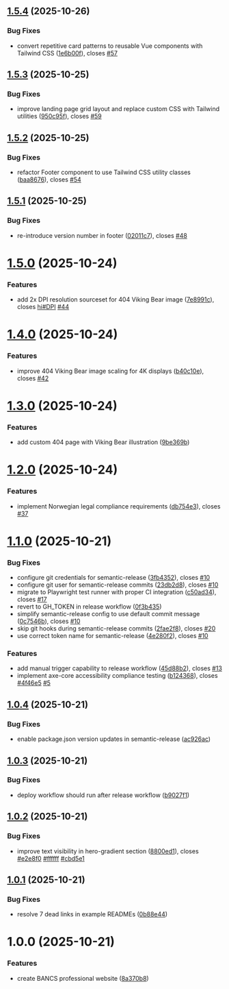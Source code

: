 ## [1.5.4](https://github.com/BANCS-Norway/home/compare/v1.5.3...v1.5.4) (2025-10-26)


### Bug Fixes

* convert repetitive card patterns to reusable Vue components with Tailwind CSS ([1e6b00f](https://github.com/BANCS-Norway/home/commit/1e6b00fc06678c9cd224c204ee367217dee6df1d)), closes [#57](https://github.com/BANCS-Norway/home/issues/57)

## [1.5.3](https://github.com/BANCS-Norway/home/compare/v1.5.2...v1.5.3) (2025-10-25)


### Bug Fixes

* improve landing page grid layout and replace custom CSS with Tailwind utilities ([950c95f](https://github.com/BANCS-Norway/home/commit/950c95f2bf3c32ad5c921944458866dc64c3e8b1)), closes [#59](https://github.com/BANCS-Norway/home/issues/59)

## [1.5.2](https://github.com/BANCS-Norway/home/compare/v1.5.1...v1.5.2) (2025-10-25)


### Bug Fixes

* refactor Footer component to use Tailwind CSS utility classes ([baa8676](https://github.com/BANCS-Norway/home/commit/baa8676533c64addf83dbec1819430be3deace05)), closes [#54](https://github.com/BANCS-Norway/home/issues/54)

## [1.5.1](https://github.com/BANCS-Norway/home/compare/v1.5.0...v1.5.1) (2025-10-25)


### Bug Fixes

* re-introduce version number in footer ([02011c7](https://github.com/BANCS-Norway/home/commit/02011c7aa3e0eb988627d364ea6323201d4924d4)), closes [#48](https://github.com/BANCS-Norway/home/issues/48)

# [1.5.0](https://github.com/BANCS-Norway/home/compare/v1.4.0...v1.5.0) (2025-10-24)


### Features

* add 2x DPI resolution sourceset for 404 Viking Bear image ([7e8991c](https://github.com/BANCS-Norway/home/commit/7e8991cb971169bc778287d2000b5978494201ff)), closes [hi#DPI](https://github.com/hi/issues/DPI) [#44](https://github.com/BANCS-Norway/home/issues/44)

# [1.4.0](https://github.com/BANCS-Norway/home/compare/v1.3.0...v1.4.0) (2025-10-24)


### Features

* improve 404 Viking Bear image scaling for 4K displays ([b40c10e](https://github.com/BANCS-Norway/home/commit/b40c10ee4a7a08e813260365e08a2c6f3a2db653)), closes [#42](https://github.com/BANCS-Norway/home/issues/42)

# [1.3.0](https://github.com/BANCS-Norway/home/compare/v1.2.0...v1.3.0) (2025-10-24)


### Features

* add custom 404 page with Viking Bear illustration ([9be369b](https://github.com/BANCS-Norway/home/commit/9be369b93843d7c85ccbcce39c3c320dffedc5fc))

# [1.2.0](https://github.com/BANCS-Norway/home/compare/v1.1.0...v1.2.0) (2025-10-24)


### Features

* implement Norwegian legal compliance requirements ([db754e3](https://github.com/BANCS-Norway/home/commit/db754e3f9df2c8174b4b4b92aa2edff045c1ede5)), closes [#37](https://github.com/BANCS-Norway/home/issues/37)

# [1.1.0](https://github.com/BANCS-Norway/home/compare/v1.0.4...v1.1.0) (2025-10-21)


### Bug Fixes

* configure git credentials for semantic-release ([3fb4352](https://github.com/BANCS-Norway/home/commit/3fb4352edc333f3a84a0e79b1472e0b5a452ca0f)), closes [#10](https://github.com/BANCS-Norway/home/issues/10)
* configure git user for semantic-release commits ([23db2d8](https://github.com/BANCS-Norway/home/commit/23db2d8a2c334afb1b1c276d062b8d6c94801c07)), closes [#10](https://github.com/BANCS-Norway/home/issues/10)
* migrate to Playwright test runner with proper CI integration ([c50ad34](https://github.com/BANCS-Norway/home/commit/c50ad3414878a8f3a5f75e939c85af56df4f4b35)), closes [#17](https://github.com/BANCS-Norway/home/issues/17)
* revert to GH_TOKEN in release workflow ([0f3b435](https://github.com/BANCS-Norway/home/commit/0f3b4358779923270b993c0cc504139eab644ff1))
* simplify semantic-release config to use default commit message ([0c7546b](https://github.com/BANCS-Norway/home/commit/0c7546b0496332e51c53abe83700b92406512161)), closes [#10](https://github.com/BANCS-Norway/home/issues/10)
* skip git hooks during semantic-release commits ([2fae2f8](https://github.com/BANCS-Norway/home/commit/2fae2f836f14380b193c5ba88c2a84fe08fa3a7d)), closes [#20](https://github.com/BANCS-Norway/home/issues/20)
* use correct token name for semantic-release ([4e280f2](https://github.com/BANCS-Norway/home/commit/4e280f2e6394f8d7768765af3dd00a8fefe08626)), closes [#10](https://github.com/BANCS-Norway/home/issues/10)


### Features

* add manual trigger capability to release workflow ([45d88b2](https://github.com/BANCS-Norway/home/commit/45d88b2f8aeb55068d95a7794d698f78c8415e59)), closes [#13](https://github.com/BANCS-Norway/home/issues/13)
* implement axe-core accessibility compliance testing ([b124368](https://github.com/BANCS-Norway/home/commit/b1243681074bb47210fae1674fcdf2dde65ccd36)), closes [#4f46e5](https://github.com/BANCS-Norway/home/issues/4f46e5) [#5](https://github.com/BANCS-Norway/home/issues/5)

## [1.0.4](https://github.com/BANCS-Norway/home/compare/v1.0.3...v1.0.4) (2025-10-21)


### Bug Fixes

* enable package.json version updates in semantic-release ([ac926ac](https://github.com/BANCS-Norway/home/commit/ac926ac3db4a1d69a05daf4917902f4d251d4917))

## [1.0.3](https://github.com/BANCS-Norway/home/compare/v1.0.2...v1.0.3) (2025-10-21)


### Bug Fixes

* deploy workflow should run after release workflow ([b9027f1](https://github.com/BANCS-Norway/home/commit/b9027f19cc9a058743266a072e36745095de5f93))

## [1.0.2](https://github.com/BANCS-Norway/home/compare/v1.0.1...v1.0.2) (2025-10-21)


### Bug Fixes

* improve text visibility in hero-gradient section ([8800ed1](https://github.com/BANCS-Norway/home/commit/8800ed11a805c14267de4ae3ae1eb4b1b872a559)), closes [#e2e8f0](https://github.com/BANCS-Norway/home/issues/e2e8f0) [#ffffff](https://github.com/BANCS-Norway/home/issues/ffffff) [#cbd5e1](https://github.com/BANCS-Norway/home/issues/cbd5e1)

## [1.0.1](https://github.com/BANCS-Norway/home/compare/v1.0.0...v1.0.1) (2025-10-21)


### Bug Fixes

* resolve 7 dead links in example READMEs ([0b88e44](https://github.com/BANCS-Norway/home/commit/0b88e44797981426ab037afe064c3d9f7372ddc7))

# 1.0.0 (2025-10-21)


### Features

* create BANCS professional website ([8a370b8](https://github.com/BANCS-Norway/home/commit/8a370b8f46d14907a869d9f608856426fd5973c2))
